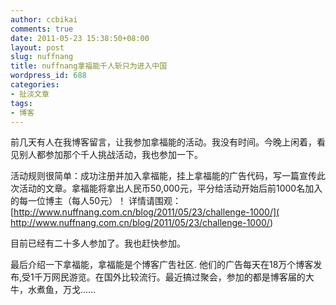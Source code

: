 ```yaml
---
author: ccbikai
comments: true
date: 2011-05-23 15:38:50+08:00
layout: post
slug: nuffnang
title: nuffnang拿福能千人斩只为进入中国
wordpress_id: 688
categories:
- 扯淡文章
tags:
- 博客
---
```


前几天有人在我博客留言，让我参加拿福能的活动。我没有时间。今晚上闲着，看见别人都参加那个千人挑战活动，我也参加一下。<!-- more -->

活动规则很简单：成功注册并加入拿福能，挂上拿福能的广告代码，写一篇宣传此次活动的文章。拿福能将拿出人民币50,000元，平分给活动开始后前1000名加入的每一位博主（每人50元）！ 详情请围观： [http://www.nuffnang.com.cn/blog/2011/05/23/challenge-1000/]( http://www.nuffnang.com.cn/blog/2011/05/23/challenge-1000/)

目前已经有二十多人参加了。我也赶快参加。

最后介绍一下拿福能，拿福能是个博客广吿社区. 他们的广告每天在18万个博客发布,受1千万网民游览。在国外比较流行。最近搞过聚会，参加的都是博客届的大牛，水煮鱼，万戈……
